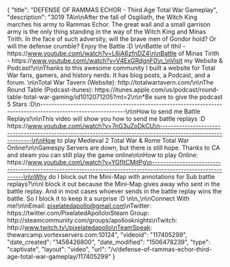 {
    "title": "DEFENSE OF RAMMAS ECHOR - Third Age Total War Gameplay",
    "description": "3019 TA\n\nAfter the fall of Osgiliath, the Witch King marches his army to Rammas Echor.  The great wall and a small garrison army is the only thing standing in the way of the Witch King and Minas Tirith.  In the face of such adversity, will the brave men of Gondor hold?  Or will the defense crumble? Enjoy the Battle :D \n\nBattle of Ithil - https:\/\/www.youtube.com\/watch?v=L6jA6zfnDZ4\n\nBattle of Minas Tirith - https:\/\/www.youtube.com\/watch?v=V4ExGRdgnF0\n_\nVisit my Website & Podcast!\n\nThanks to this awesome community I built a website for Total War fans, gamers, and history nerds.  It has blog posts, a Podcast, and a forum.  \n\nTotal War Tavern (Website): http:\/\/totalwartavern.com\/\n\nThe Round Table (Podcast-itunes): https:\/\/itunes.apple.com\/us\/podcast\/round-table-total-war-gaming\/id1012071205?mt=2\n\n*Be sure to give the podcast 5 Stars :D\n-------------------------------------------------------------------------------------------------------------\n\nHow to send me Battle Replays!\n\nThis video will show you how to send me battle replays :D https:\/\/www.youtube.com\/watch?v=7nG3uZoDkCU\n-------------------------------------------------------------------------------------------------------------\n\nHow to play Medieval 2 Total War & Rome Total War Online!\n\nGamespy Servers are down, but there is still hope.  Thanks to CA and steam you can still play the game online\n\nHow to play Online: https:\/\/www.youtube.com\/watch?v=YGfItCMitPg\n-------------------------------------------------------------------------------------------------------------\n\nWhy do I block out the Mini-Map with annotations for Sub battle replays?\n\nI block it out because the Mini-Map gives away who sent in the battle replay.  And in most cases whoever sends in the battle replay wins the battle.  So I block it to keep it a surprise :D  \n\n_\n\nConnect With me!\n\nEmail: pixelatedapollo@gmail.com\nTwitter: https:\/\/twitter.com\/PixelatedApollo\nSteam Group:  http:\/\/steamcommunity.com\/groups\/apollosknights\nTwitch: http:\/\/www.twitch.tv\/pixelatedapollo\nTeamSpeak: thewarcamp.vortexservers.com:10124",
    "videoid": "117405299",
    "date_created": "1456426800",
    "date_modified": "1506478239",
    "type": "captivate",
    "layout": "video",
    "url": "\/v\/defense-of-rammas-echor-third-age-total-war-gameplay\/117405299"
}